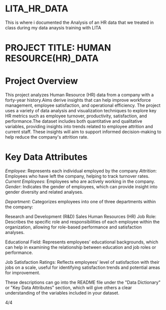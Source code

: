 # LITA_HR_DATA
This is where i documented the Analysis of an HR data that we treated in class during my data anaysis training with LITA

# PROJECT TITLE: HUMAN RESOURCE(HR)_DATA

# Project Overview

This project analyzes Human Resource (HR) data from a company with a forty-year history.Aims derive insights that can help improve workforce management, employee satisfaction, and operational efficiency. The project uses a variety of data analysis and visualization techniques to explore key HR metrics such as employee turnover, productivity, satisfaction, and performance.The dataset includes both quantitative and qualitative variables, providing insights into trends related to employee attrition and current staff. These insights will aim to support informed decision-making to help reduce the company's attrition rate.

# Key Data Attributes
*Employee*: Represents each individual employed by the company
*Attrition*: Employees who have left the company, helping to track turnover rates.
*Current Employees*: Employees who are actively working in the company.
*Gender*: Indicates the gender of employees, which can provide insight into gender diversity and related analyses.

*Department*: Categorizes employees into one of three departments within the company:

Research and Development (R&D)
Sales
Human Resources (HR)
Job Role: Describes the specific role and responsibilities of each employee within the organization, allowing for role-based performance and satisfaction analyses.

Educational Field: Represents employees' educational backgrounds, which can help in examining the relationship between education and job roles or performance.

Job Satisfaction Ratings: Reflects employees' level of satisfaction with their jobs on a scale, useful for identifying satisfaction trends and potential areas for improvement.

These descriptions can go into the README file under the "Data Dictionary" or "Key Data Attributes" section, which will give others a clear understanding of the variables included in your dataset.


4/4







